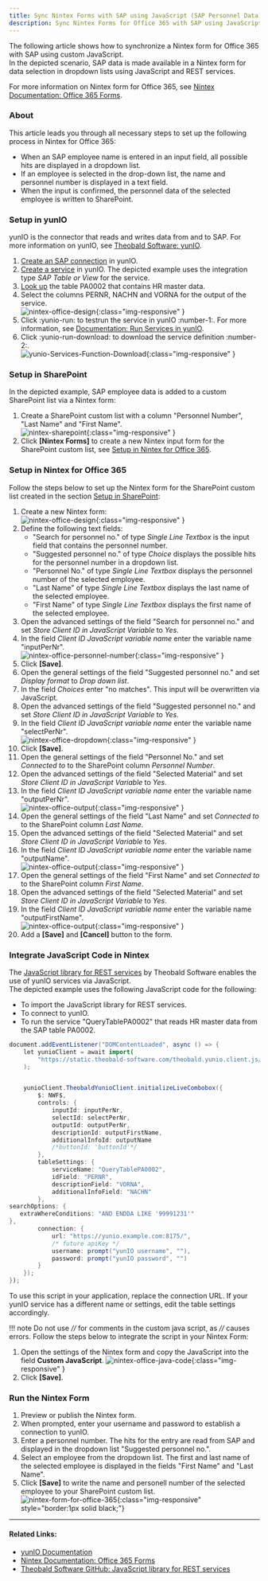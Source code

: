 ```yaml
---
title: Sync Nintex Forms with SAP using JavaScript (SAP Personnel Data)
description: Sync Nintex Forms for Office 365 with SAP using JavaScript
---
```


The following article shows how to synchronize a Nintex form for Office 365 with SAP using custom JavaScript.<br>
In the depicted scenario, SAP data is made available in a Nintex form for data selection in dropdown lists using JavaScript and REST services.

For more information on Nintex form for Office 365, see [Nintex Documentation: Office 365 Forms](https://help.nintex.com/en-US/office365/Forms/DesignForms.htm).

### About 

This article leads you through all necessary steps to set up the following process in Nintex for Office 365:
- When an SAP employee name is entered in an input field, all possible hits are displayed in a dropdown list.
- If an employee is selected in the drop-down list, the name and personnel number is displayed in a text field.
- When the input is confirmed, the personnel data of the selected employee is written to SharePoint.


### Setup in yunIO

yunIO is the connector that reads and writes data from and to SAP.
For more information on yunIO, see [Theobald Software: yunIO](https://theobald-software.com/en/yunio/).

1. [Create an SAP connection](../getting-started.md/#connect-to-sap) in yunIO. 
2. [Create a service](../getting-started.md/#create-a-service) in yunIO. 
The depicted example uses the integration type *SAP Table or View* for the service.
3. [Look up](../documentation/tables-and-views/index.md/#look-up-an-sap-table-or-view) the table PA0002 that contains HR master data. 
4. Select the columns PERNR, NACHN and VORNA for the output of the service.<br>
![nintex-office-design](../assets/images/yunio/articles/nintex-office-yunIO2.png){:class="img-responsive" }
5. Click :yunio-run: to testrun the service in yunIO :number-1:. For more information, see [Documentation: Run Services in yunIO](../documentation/run-services.md/#run-services-in-yunio).
6. Click :yunio-run-download: to download the service definition :number-2:.<br>
![yunio-Services-Function-Download](../assets/images/yunio/articles/yunio-run-services-function-download.png){:class="img-responsive" }

### Setup in SharePoint

In the depicted example, SAP employee data is added to a custom SharePoint list via a Nintex form:

1. Create a SharePoint custom list with a column "Personnel Number", "Last Name" and "First Name".<br>
![nintex-sharepoint](../assets/images/yunio/articles/nintex-sharepoint2.png){:class="img-responsive" }
2. Click **[Nintex Forms]** to create a new Nintex input form for the SharePoint custom list, see [Setup in Nintex for Office 365](#setup-in-nintex-for-office-365).

### Setup in Nintex for Office 365

Follow the steps below to set up the Nintex form for the SharePoint custom list created in the section [Setup in SharePoint](#setup-in-sharepoint):

1. Create a new Nintex form:<br>
![nintex-office-design](../assets/images/yunio/articles/nintex-office-design2.png){:class="img-responsive" }
2. Define the following text fields:
	- "Search for personnel no." of type *Single Line Textbox* is the input field that contains the personnel number. 
	- "Suggested personnel no." of type *Choice* displays the possible hits for the personnel number in a dropdown list. 
	- "Personnel No." of type *Single Line Textbox* displays the personnel number of the selected employee.
	- "Last Name" of type *Single Line Textbox* displays the last name of the selected employee.
	- "First Name" of type *Single Line Textbox* displays the first name of the selected employee.
3. Open the advanced settings of the field "Search for personnel no." and set *Store Client ID in JavaScript Variable* to *Yes*.
4. In the field *Client ID JavaScript variable name* enter the variable name "inputPerNr".<br>
![nintex-office-personnel-number](../assets/images/yunio/articles/nintex-office-personnel-number.png){:class="img-responsive" }
5. Click **[Save]**.
6. Open the general settings of the field "Suggested personnel no." and set *Display format* to *Drop down list*.
7. In the field *Choices* enter "no matches". This input will be overwritten via JavaScript.
8. Open the advanced settings of the field "Suggested personnel no." and set *Store Client ID in JavaScript Variable* to *Yes*.
9. In the field *Client ID JavaScript variable name* enter the variable name "selectPerNr".<br>
![nintex-office-dropdown](../assets/images/yunio/articles/nintex-office-dropdown2.png){:class="img-responsive" }
10. Click **[Save]**.
11. Open the general settings of the field "Personnel No." and set *Connected to* to the SharePoint column *Personnel Number*.
12. Open the advanced settings of the field "Selected Material" and set *Store Client ID in JavaScript Variable* to *Yes*.
13. In the field *Client ID JavaScript variable name* enter the variable name "outputPerNr".<br>
![nintex-office-output](../assets/images/yunio/articles/nintex-office-output2.png){:class="img-responsive" }
14. Open the general settings of the field "Last Name" and set *Connected to* to the SharePoint column *Last Name*.
15. Open the advanced settings of the field "Selected Material" and set *Store Client ID in JavaScript Variable* to *Yes*.
16. In the field *Client ID JavaScript variable name* enter the variable name "outputName".<br>
![nintex-office-output](../assets/images/yunio/articles/nintex-office-output3.png){:class="img-responsive" }
17. Open the general settings of the field "First Name" and set *Connected to* to the SharePoint column *First Name*.
18. Open the advanced settings of the field "Selected Material" and set *Store Client ID in JavaScript Variable* to *Yes*.
19. In the field *Client ID JavaScript variable name* enter the variable name "outputFirstName".<br>
![nintex-office-output](../assets/images/yunio/articles/nintex-office-output4.png){:class="img-responsive" }
20. Add a **[Save]** and **[Cancel]** button to the form.

### Integrate JavaScript Code in Nintex

The [JavaScript library for REST services](https://github.com/theobald-software/static.theobald-software.github.io/tree/main/theobald.yunio.client.js) by Theobald Software enables the use of yunIO services via JavaScript.<br>
The depicted example uses the following JavaScript code for the following:
- To import the JavaScript library for REST services.
- To connect to yunIO.
- To run the service "QueryTablePA0002" that reads HR master data from the SAP table PA0002.

```java linenums="1" title="Java Script to run a yunIO Service"
document.addEventListener("DOMContentLoaded", async () => {
    let yunioClient = await import(
        "https://static.theobald-software.com/theobald.yunio.client.js/dist/theobald.yunio.client.js"
    );


    yunioClient.TheobaldYunioClient.initializeLiveCombobox({
        $: NWF$,
        controls: {
            inputId: inputPerNr,
            selectId: selectPerNr,            
            outputId: outputPerNr,
            descriptionId: outputFirstName,
            additionalInfoId: outputName 
            /*buttonId: 'buttonId'*/
        },
        tableSettings: {
            serviceName: "QueryTablePA0002",
            idField: "PERNR",
            descriptionField: "VORNA",
            additionalInfoField: "NACHN"           
        },
searchOptions: {
   extraWhereConditions: "AND ENDDA LIKE '99991231'"
},
        connection: {
            url: "https://yunio.example.com:8175/",
            /* future apiKey */
            username: prompt("yunIO username", ""),
            password: prompt("yunIO password", "")
        }
    });
});
```

To use this script in your application, replace the connection URL. 
If your yunIO service has a different name or settings, edit the table settings accordingly.

!!! note
    Do not use *//* for comments in the custom java script, as *//* causes errors.
    Follow the steps below to integrate the script in your Nintex Form:

1. Open the settings of the Nintex form and copy the JavaScript into the field **Custom JavaScript**.
![nintex-office-java-code](../assets/images/yunio/articles/nintex-office-java-code.png){:class="img-responsive" }
2. Click **[Save]**.


### Run the Nintex Form
1. Preview or publish the Nintex form.
2. When prompted, enter your username and password to establish a connection to yunIO.
3. Enter a personnel number. The hits for the entry are read from SAP and displayed in the dropdown list "Suggested personnel no.".
4. Select an employee from the dropdown list. The first and last name of the selected employee is displayed in the fields "First Name" and "Last Name".
5. Click **[Save]** to write the name and personell number of the selected employee to your SharePoint custom list.<br>
![nintex-form-for-office-365](../assets/images/yunio/articles/yunio-nintex-sharepoint.gif){:class="img-responsive" style="border:1px solid black;"}


******
#### Related Links:
- [yunIO Documentation](../documentation/introduction.md)
- [Nintex Documentation: Office 365 Forms](https://help.nintex.com/en-US/office365/Forms/DesignForms.htm)
- [Theobald Software GitHub: JavaScript library for REST services](https://github.com/theobald-software/static.theobald-software.github.io/tree/main/theobald.yunio.client.js)
